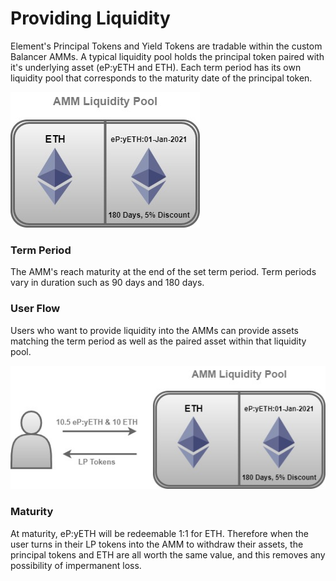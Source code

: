 # Providing Liquidity

Element's Principal Tokens and Yield Tokens are tradable within the custom Balancer AMMs. A typical liquidity pool holds the principal token paired with it's underlying asset \(eP:yETH and ETH\). Each term period has its own liquidity pool that corresponds to the maturity date of the principal token. 

![January 1, 2021 - 90 Day Term Period AMM](../.gitbook/assets/amm-liquidity-pool-5-.jpg)

### Term Period

The AMM's reach maturity at the end of the set term period. Term periods vary in duration such as 90 days and 180 days. 

### User Flow

Users who want to provide liquidity into the AMMs can provide assets matching the term period as well as the paired asset within that liquidity pool. 

![](../.gitbook/assets/amm-liquidity-pool-4-.jpg)

### Maturity

At maturity, eP:yETH will be redeemable 1:1 for ETH. Therefore when the user turns in their LP tokens into the AMM to withdraw their assets, the principal tokens and ETH are all worth the same value, and this removes any possibility of impermanent loss. 

